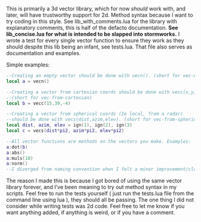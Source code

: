 This is primarily a 3d vector library, which for now *should* work with, and later, will have trustworthy support for 2d.
Method syntax because I want to try coding in this style.
See lib_with_comments.lua for the library with explanatory comments, this is half of the defacto documentation.
**See lib_concise.lua for what is intended to be slapped into stormworks.**
I wrote a test for every single vector function to ensure they work as they should despite this lib being an infant, see tests.lua. That file also serves as documentation and examples.

Simple examples:
```lua
--Creating an empty vector should be done with vecn(). (short for vec-new)
local a = vecn()

--Creating a vector from cartesian coords should be done with vecc(x,y,z).
--(short for vec-from-cartesian)
local b = vecc(15,39,-4)

--Creating a vector from spherical coords (Ie local, from a radar)
--should be done with vecs(dist,azim,elev). (short for vec-from-spherical)
local dist, azim, elev = ign(1), ign(2), ign(3)
local c = vecs(dist*pi2, azim*pi2, elev*pi2)
```
```lua
--All vector functions are methods on the vectors you make. Examples:
a:dot(b)
a:abs()
a:muls(10)
a:norm()
--I diverged from naming convention when I felt a minor improvement/clarification could be made.
```

The reason I made this is because I got bored of using the same vector library forever, and I've been meaning to try out method syntax in my scripts.
Feel free to run the tests yourself ( just run the tests.lua file from the command line using lua ), they should all be passing. The one thing I did not consider while writing tests was 2d code.
Feel free to let me know if you want anything added, if anything is weird, or if you have a comment.
